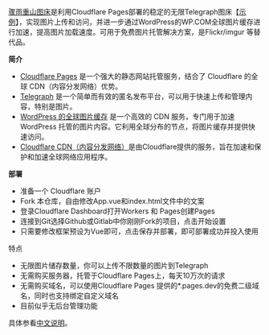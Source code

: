 [骤雨重山图床](https://github.com/uxiaohan/ZYCS-IMG)是利用Cloudflare Pages部署的稳定的无限Telegraph图床【[示例](https://37img.pages.dev/)】，实现图片上传和访问，并进一步通过WordPress的WP.COM全球图片缓存进行加速，提高图片加载速度。可用于免费图片托管解决方案，是Flickr/imgur 等替代品。

**简介**
- [Cloudflare Pages](https://pages.cloudflare.com/) 是一个强大的静态网站托管服务，结合了 Cloudflare 的全球 CDN（内容分发网络）优势。
- [Telegraph](https://telegra.ph/) 是一个简单而有效的匿名发布平台，可以用于快速上传和管理内容，特别是图片。
- [WordPress 的全球图片缓存](https://01.wp.com/) 是一个高效的 CDN 服务，专门用于加速 WordPress 托管的图片内容。它利用全球分布的节点，将图片缓存并提供快速访问。
- [Cloudflare CDN（内容分发网络）](https://www.cloudflare.com/zh-cn/application-services/products/cdn/)是由Cloudflare提供的服务，旨在加速和保护和加速全球网络应用程序。

**部署**
- 准备一个 Cloudflare 账户
- Fork 本仓库，自由修改App.vue和index.html文件中的文案
- 登录Cloudflare Dashboard打开Workers 和 Pages创建Pages
- 连接到Git选择Github或Gitlab中你刚刚Fork的项目，点击开始设置
- 只需要修改框架预设为Vue即可，点击保存并部署，即可部署成功并投入使用

特点
- 无限图片储存数量，你可以上传不限数量的图片到Telegraph
- 无需购买服务器，托管于Cloudflare Pages上，每天10万次的请求
- 无需购买域名，可以使用Cloudflare Pages 提供的*.pages.dev的免费二级域名，同时也支持绑定自定义域名
- 目前似乎无后台管理功能

具体参看[中文说明](https://github.com/uxiaohan/ZYCS-IMG/blob/main/README_CN.md)。